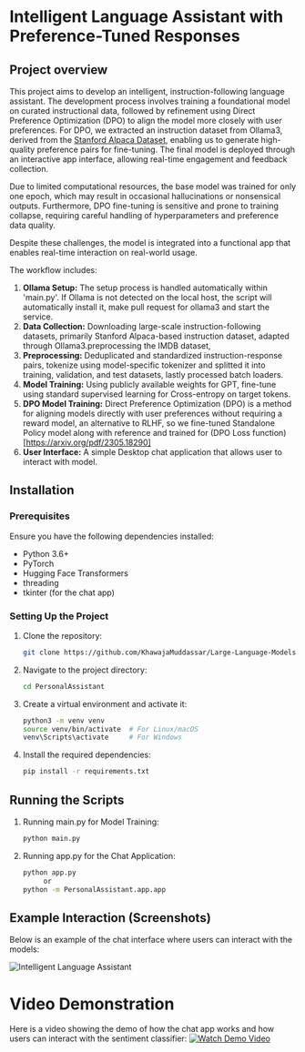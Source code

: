 # Intelligent Language Assistant with Preference-Tuned Responses

## Project overview

This project aims to develop an intelligent, instruction-following language assistant. The development process involves training a foundational model on curated instructional data, followed by refinement using Direct Preference Optimization (DPO) to align the model more closely with user preferences. For DPO, we extracted an instruction dataset from Ollama3, derived from the [Stanford Alpaca Dataset](https://github.com/tatsu-lab/stanford_alpaca/blob/main/alpaca_data.json), enabling us to generate high-quality preference pairs for fine-tuning. The final model is deployed through an interactive app interface, allowing real-time engagement and feedback collection.

Due to limited computational resources, the base model was trained for only one epoch, which may result in occasional hallucinations or nonsensical outputs. Furthermore, DPO fine-tuning is sensitive and prone to training collapse, requiring careful handling of hyperparameters and preference data quality.

Despite these challenges, the model is integrated into a functional app that enables real-time interaction on real-world usage.

The workflow includes:
1. **Ollama Setup:** The setup process is handled automatically within 'main.py'. If Ollama is not detected on the local host, the script will automatically install it, make pull request for ollama3 and start the service.
2. **Data Collection:** Downloading large-scale instruction-following datasets, primarily Stanford Alpaca-based instruction dataset, adapted through Ollama3.preprocessing the IMDB dataset, 
3. **Preprocessing:** Deduplicated and standardized instruction-response pairs, tokenize using model-specific tokenizer and splitted it into training, validation, and test datasets, lastly processed batch loaders.
4. **Model Training:** Using publicly available weights for GPT, fine-tune using standard supervised learning for Cross-entropy on target tokens.
5. **DPO Model Training:** Direct Preference Optimization (DPO) is a method for aligning models directly with user preferences without requiring a reward model, an alternative to RLHF, so we fine-tuned Standalone Policy model along with reference and trained for (DPO Loss function)[https://arxiv.org/pdf/2305.18290] 
6. **User Interface:** A simple Desktop chat application that allows user to interact with model.

## Installation

### Prerequisites
Ensure you have the following dependencies installed:
- Python 3.6+
- PyTorch
- Hugging Face Transformers
- threading
- tkinter (for the chat app)

### Setting Up the Project

1. Clone the repository:
   ```bash
   git clone https://github.com/KhawajaMuddassar/Large-Language-Models/PersonalAssistant.git

2. Navigate to the project directory:
   ```bash
   cd PersonalAssistant
3. Create a virtual environment and activate it:
   ```bash
   python3 -m venv venv
   source venv/bin/activate  # For Linux/macOS
   venv\Scripts\activate     # For Windows
4. Install the required dependencies:
   ```bash
   pip install -r requirements.txt

## Running the Scripts
   
1. Running main.py for Model Training:   
   ```bash
   python main.py   
2. Running app.py for the Chat Application:
   ```bash
   python app.py
        or 
   python -m PersonalAssistant.app.app

## Example Interaction (Screenshots)
Below is an example of the chat interface where users can interact with the models:

![Intelligent Language Assistant](https://github.com/KhawajaMuddassar/Large-Language-Models/blob/main/PersonalAssistant/app/img/app.PNG)

# Video Demonstration
Here is a video showing the demo of how the chat app works and how users can interact with the sentiment classifier:
[![Watch Demo Video](https://github.com/KhawajaMuddassar/Large-Language-Models/blob/main/PersonalAssistant/app/img/app.PNG)](https://github.com/KhawajaMuddassar/Large-Language-Models/blob/main/PersonalAssistant/app/img/Personal%20Assistant.mp4)